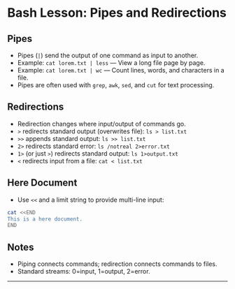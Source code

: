 # Bash Lesson: Pipes and Redirections

## Pipes

- Pipes (`|`) send the output of one command as input to another.
- Example: `cat lorem.txt | less` — View a long file page by page.
- Example: `cat lorem.txt | wc` — Count lines, words, and characters in a file.
- Pipes are often used with `grep`, `awk`, `sed`, and `cut` for text processing.

## Redirections

- Redirection changes where input/output of commands go.
- `>` redirects standard output (overwrites file): `ls > list.txt`
- `>>` appends standard output: `ls >> list.txt`
- `2>` redirects standard error: `ls /notreal 2>error.txt`
- `1>` (or just `>`) redirects standard output: `ls 1>output.txt`
- `<` redirects input from a file: `cat < list.txt`

## Here Document

- Use `<<` and a limit string to provide multi-line input:

```bash
cat <<END
This is a here document.
END
```

## Notes

- Piping connects commands; redirection connects commands to files.
- Standard streams: 0=input, 1=output, 2=error.

---
